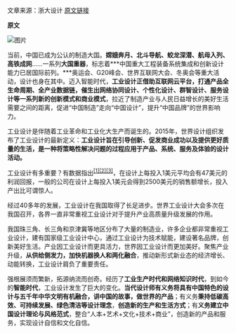 文章来源：浙大设计 [原文链接](https://mp.weixin.qq.com/s/4pOWKDLYIvjybYtH0aPDpA)

**原文**

![图片](/api/file/image/ln/640-16273755609058)

当前，中国已成为公认的制造大国。**嫦娥奔月、北斗导航、蛟龙深潜、航母入列、高铁成网**……一系列**大国重器**，标志着***中国重大工程装备系统集成和创新设计能力已居国际前列。***奥运会、G20峰会、世界互联网大会、冬奥会等重大活动，设计也身在其中。迈入智能时代，**工业设计正借助互联网云平台，打通产品全生命周期、全产业数据链，催生出网络协同设计、个性化设计、群智设计、服务设计等一系列新的创新模式和商业模式**，拉近了制造产业与人民日益增长的美好生活需要之间的距离，促进“中国制造”走向“中国设计”，提升“中国品牌”的世界影响力。

工业设计是伴随着工业革命和工业化大生产而诞生的。2015年，世界设计组织发布了工业设计的最新定义：**工业设计旨在引导创新、促发商业成功以及提供更好质量的生活，是一种将策略性解决问题的过程应用于产品、系统、服务及体验的设计活动。**

工业设计有多重要？有数据指出<sup>[[1]](http://www.hzjs.org/figure_det.php?cid=7&id=238)[[2]](http://cdmd.cnki.com.cn/Article/CDMD-10561-2010229501.htm)[[3]](https://www.idsa.org/)</sup>，在设计上每投入1美元平均会有47美元的利润回报，一般的公司在设计上每投入1美元会得到2500美元的销售额增长，投入产出比可谓惊人。

经过40多年的发展，工业设计在我国取得了长足进步。世界工业设计大会多次在我国召开，各界一直非常重视工业设计对于提升产业高质量升级发展的作用。

我国珠三角、长三角和京津冀等地区分布了大量的制造业，许多企业都非常重视工业设计，建有国家级工业设计中心，通过工业设计为技术赋能，建设著名品牌，创新美好生活。产业因工业设计而更具活力，世界因工业设计而更加美好。聚焦产业升级，**从供给侧发力，加快机器换人和两化融合**，推动新形式新业态的经济增长、动能转换，工业设计肩负了重要责任。

强根展须而繁新，拓源纳流而创奇。经历了**工业生产时代和网络知识时代**，到如今的**智能时代**，工业设计发生了巨大的变化。**当代设计师有义务将具有中国特色的设计与五千年中华文明有机融合，讲中国的故事，做世界的产品**；有义务**秉持低碳高效、可持续发展、绿色清洁等设计理念**，**创造新的生产和生活方式**；有**义务建立中国设计理论与风格范式**，整合“人本+艺术+文化+技术+商业”，创造新的产品和服务，实现设计自信和文化自信。

